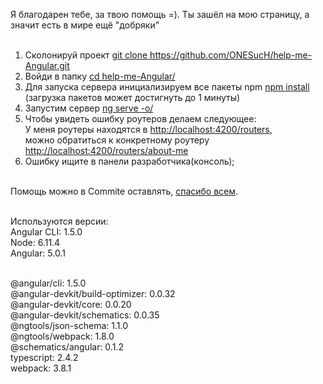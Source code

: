 Я благодарен тебе, за твою помощь =). Ты зашёл на мою страницу, а значит есть в мире ещё "добряки"<br><br>

1. Сколонируй проект <a href="">git clone https://github.com/ONESucH/help-me-Angular.git</a><br>
2. Войди в папку <a href="">cd help-me-Angular/</a><br>
3. Для запуска сервера инициализируем все пакеты npm <a href="">npm install</a><br>(загрузка пакетов может достигнуть до 1 минуты)
4. Запустим сервер <a href="">ng serve -o/</a>
5. Чтобы увидеть ошибку роутеров делаем следующее:<br>
   У меня роутеры находятся в <a href="">http://localhost:4200/routers</a>,<br>
   можно обратиться к конкретному роутеру <a href="">http://localhost:4200/routers/about-me</a><br>
6. Ошибку ищите в панели разработчика(консоль);<br><br>

Помощь можно в Commite оставлять, <a href="">спасибо всем</a>.<br><br>

Используются версии:<br>
Angular CLI: 1.5.0<br>
Node: 6.11.4<br>
Angular: 5.0.1<br><br>

@angular/cli: 1.5.0<br>
@angular-devkit/build-optimizer: 0.0.32<br>
@angular-devkit/core: 0.0.20<br>
@angular-devkit/schematics: 0.0.35<br>
@ngtools/json-schema: 1.1.0<br>
@ngtools/webpack: 1.8.0<br>
@schematics/angular: 0.1.2<br>
typescript: 2.4.2<br>
webpack: 3.8.1
